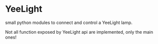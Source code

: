 # YeeLight
small python modules to connect and control a YeeLight lamp.

Not all function exposed by YeeLight api are implemented, only the main ones!
